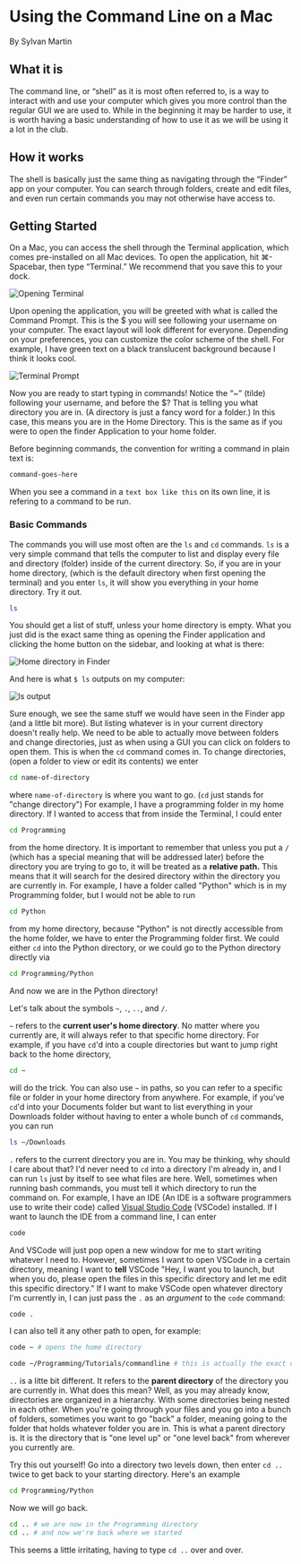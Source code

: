 # Using the Command Line on a Mac

By Sylvan Martin

## What it is

The command line, or “shell” as it is most often referred to, is a way to interact with and use your computer which gives you more control than the regular GUI we are used to. While in the beginning it may be harder to use, it is worth having a basic understanding of how to use it as we will be using it a lot in the club.

## How it works

The shell is basically just the same thing as navigating through the “Finder” app on your computer. You can search through folders, create and edit files, and even run certain commands you may not otherwise have access to.

## Getting Started

On a Mac, you can access the shell through the Terminal application, which comes pre-installed on all Mac devices. To open the application, hit ⌘-Spacebar, then type “Terminal.” We recommend that you save this to your dock.

![Opening Terminal](search.png)

Upon opening the application, you will be greeted with what is called the Command Prompt. This is the $ you will see following your username on your computer. The exact layout will look different for everyone. Depending on your preferences, you can customize the color scheme of the shell. For example, I have green text on a black translucent background because I think it looks cool.

![Terminal Prompt](prompt.png)

Now you are ready to start typing in commands! Notice the “~” (tilde) following your username, and before the $? That is telling you what directory you are in. (A directory is just a fancy word for a folder.) In this case, this means you are in the Home Directory. This is the same as if you were to open the finder Application to your home folder.

Before beginning commands, the convention for writing a command in plain text is:

```bash
command-goes-here
```

When you see a command in a `text box like this` on its own line, it is refering to a command to be run.

### Basic Commands

The commands you will use most often are the `ls` and `cd` commands. `ls` is a very simple command that tells the computer to list and display every file and directory (folder) inside of the current directory. So, if you are in your home directory, (which is the default directory when first opening the terminal) and you enter `ls`, it will show you everything in your home directory. Try it out.

```bash
ls
```

You should get a list of stuff, unless your home directory is empty. What you just did is the exact same thing as opening the Finder application and clicking the home button on the sidebar, and looking at what is there:

![Home directory in Finder](finder_home.png)

And here is what `$ ls` outputs on my computer:

![ls output](ls_output_example.png)

Sure enough, we see the same stuff we would have seen in the Finder app (and a little bit more).
But listing whatever is in your current directory doesn't really help. We need to be able to actually move between folders and change directories, just as when using a GUI you can click on folders to open them. This is when the `cd` command comes in. To change directories, (open a folder to view or edit its contents) we enter

```bash
cd name-of-directory
```

where `name-of-directory` is where you want to go. (`cd` just stands for "change directory") For example, I have a programming folder in my home directory. If I wanted to access that from inside the Terminal, I could enter

```bash
cd Programming
```

from the home directory. It is important to remember that unless you put a `/` (which has a special meaning that will be addressed later) before the directory you are trying to go to, it will be treated as a **relative path.** This means that it will search for the desired directory within the directory you are currently in. For example, I have a folder called "Python" which is in my Programming folder, but I would not be able to run

```bash
cd Python
```

from my home directory, because "Python" is not directly accessible from the home folder, we have to enter the Programming folder first. We could either `cd` into the Python directory, or we could go to the Python directory directly via

```bash
cd Programming/Python
```

And now we are in the Python directory!

Let's talk about the symbols `~`, `.`, `..`, and `/`.

`~` refers to the **current user's home directory**. No matter where you currently are, it will always refer to that specific home directory. For example, if you have `cd`'d into a couple directories but want to jump right back to the home directory,

```bash
cd ~
```

will do the trick. You can also use `~` in paths, so you can refer to a specific file or folder in your home directory from anywhere. For example, if you've `cd`'d into your Documents folder but want to list everything in your Downloads folder without having to enter a whole bunch of `cd` commands, you can run

```bash
ls ~/Downloads
```

`.` refers to the current directory you are in. You may be thinking, why should I care about that? I'd never need to `cd` into a directory I'm already in, and I can run `ls` just by itself to see what files are here. Well, sometimes when running bash commands, you must tell it which directory to run the command on. For example, I have an IDE (An IDE is a software programmers use to write their code) called [Visual Studio Code](https://code.visualstudio.com/) (VSCode) installed. If I want to launch the IDE from a command line, I can enter

```bash
code
```

And VSCode will just pop open a new window for me to start writing whatever I need to. However, sometimes I want to open VSCode in a certain directory, meaning I want to **tell** VSCode "Hey, I want you to launch, but when you do, please open the files in this specific directory and let me edit this specific directory." If I want to make VSCode open whatever directory I'm currently in, I can just pass the `.` as an *argument* to the `code` command:

```bash
code .
```

I can also tell it any other path to open, for example:

```bash
code ~ # opens the home directory
```

```bash
code ~/Programming/Tutorials/commandline # this is actually the exact command I used today to write this
```

`..` is a litte bit different. It refers to the **parent directory** of the directory you are currently in. What does this mean? Well, as you may already know, directories are organized in a hierarchy. With some directories being nested in each other. When you're going through your files and you go into a bunch of folders, sometimes you want to go "back" a folder, meaning going to the folder that holds whatever folder you are in. This is what a parent directory is. It is the directory that is "one level up" or "one level back" from wherever you currently are.

Try this out yourself! Go into a directory two levels down, then enter `cd ..` twice to get back to your starting directory. Here's an example

```bash
cd Programming/Python
```

Now we will go back.

```bash
cd .. # we are now in the Programming directory
cd .. # and now we're back where we started
```

This seems a little irritating, having to type `cd ..` over and over. 